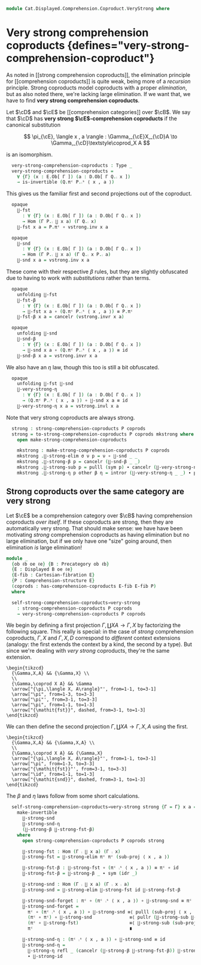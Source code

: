 <!--
```agda
open import Cat.Displayed.Comprehension.Coproduct.Strong
open import Cat.Displayed.Comprehension.Coproduct
open import Cat.Displayed.Cartesian.Indexing
open import Cat.Displayed.Comprehension
open import Cat.Displayed.Cocartesian
open import Cat.Displayed.Cartesian
open import Cat.Morphism.Orthogonal
open import Cat.Displayed.Fibre
open import Cat.Displayed.Base
open import Cat.Prelude

import Cat.Displayed.Reasoning
import Cat.Reasoning
```
-->

```agda
module Cat.Displayed.Comprehension.Coproduct.VeryStrong where
```

# Very strong comprehension coproducts {defines="very-strong-comprehension-coproduct"}

As noted in [[strong comprehension coproducts]], the elimination
principle for [[comprehension coproducts]] is quite weak, being more of
a _recursion_ principle. Strong coproducts model coproducts with a
proper _elimination_, but as also noted there, we're lacking large
elimination. If we want that, we have to find **very strong
comprehension coproducts**.

Let $\cD$ and $\cE$ be [[comprehension categories]] over $\cB$.
We say that $\cD$ has **very strong $\cE$-comprehension coproducts** if
the canonical substitution

$$
\pi_{\cE}, \langle x , a \rangle : \Gamma,_{\cE}X,_{\cD}A \to \Gamma,_{\cD}\textstyle\coprod_X A
$$

is an isomorphism.

<!--
```agda
module _
  {ob ℓb od ℓd oe ℓe} {B : Precategory ob ℓb}
  {D : Displayed B od ℓd} {E : Displayed B oe ℓe}
  {D-fib : Cartesian-fibration D} {E-fib : Cartesian-fibration E}
  (P : Comprehension-structure D) {Q : Comprehension-structure E}
  (coprods : has-comprehension-coproducts D-fib E-fib Q)
  where
  private
    open Cat.Reasoning B
    module E = Displayed E
    module D = Displayed D
    module P = Comprehension D D-fib P
    module Q = Comprehension E E-fib Q
    open has-comprehension-coproducts coprods
```
-->

```agda
  very-strong-comprehension-coproducts : Type _
  very-strong-comprehension-coproducts =
    ∀ {Γ} (x : E.Ob[ Γ ]) (a : D.Ob[ Γ Q.⨾ x ])
    → is-invertible (Q.πᶜ P.⨾ˢ ⟨ x , a ⟩)
```

<!--
```agda
module very-strong-comprehension-coproducts
  {ob ℓb od ℓd oe ℓe} {B : Precategory ob ℓb}
  {D : Displayed B od ℓd} {E : Displayed B oe ℓe}
  {D-fib : Cartesian-fibration D} {E-fib : Cartesian-fibration E}
  (P : Comprehension-structure D) {Q : Comprehension-structure E}
  (coprods : has-comprehension-coproducts D-fib E-fib Q)
  (vstrong : very-strong-comprehension-coproducts P coprods)
  where
  private
    open Cat.Reasoning B
    module E = Displayed E
    module D = Displayed D
    module P = Comprehension D D-fib P
    module Q = Comprehension E E-fib Q
    open has-comprehension-coproducts coprods
    module vstrong {Γ} (x : E.Ob[ Γ ]) (a : D.Ob[ Γ Q.⨾ x ]) =
      is-invertible (vstrong x a)
```
-->

This gives us the familiar first and second projections out of the
coproduct.

```agda
  opaque
    ∐-fst
      : ∀ {Γ} (x : E.Ob[ Γ ]) (a : D.Ob[ Γ Q.⨾ x ])
      → Hom (Γ P.⨾ ∐ x a) (Γ Q.⨾ x)
    ∐-fst x a = P.πᶜ ∘ vstrong.inv x a

  opaque
    ∐-snd
      : ∀ {Γ} (x : E.Ob[ Γ ]) (a : D.Ob[ Γ Q.⨾ x ])
      → Hom (Γ P.⨾ ∐ x a) (Γ Q.⨾ x P.⨾ a)
    ∐-snd x a = vstrong.inv x a
```

These come with their respective $\beta$ rules, but they are slightly
obfuscated due to having to work with _substitutions_ rather than terms.

```agda
  opaque
    unfolding ∐-fst
    ∐-fst-β
      : ∀ {Γ} (x : E.Ob[ Γ ]) (a : D.Ob[ Γ Q.⨾ x ])
      → ∐-fst x a ∘ (Q.πᶜ P.⨾ˢ ⟨ x , a ⟩) ≡ P.πᶜ
    ∐-fst-β x a = cancelr (vstrong.invr x a)

  opaque
    unfolding ∐-snd
    ∐-snd-β
      : ∀ {Γ} (x : E.Ob[ Γ ]) (a : D.Ob[ Γ Q.⨾ x ])
      → ∐-snd x a ∘ (Q.πᶜ P.⨾ˢ ⟨ x , a ⟩) ≡ id
    ∐-snd-β x a = vstrong.invr x a
```

We also have an $\eta$ law, though this too is still a bit obfuscated.

```agda
  opaque
    unfolding ∐-fst ∐-snd
    ∐-very-strong-η
      : ∀ {Γ} (x : E.Ob[ Γ ]) (a : D.Ob[ Γ Q.⨾ x ])
      → (Q.πᶜ P.⨾ˢ ⟨ x , a ⟩) ∘ ∐-snd x a ≡ id
    ∐-very-strong-η x a = vstrong.invl x a
```

Note that very strong coproducts are always strong.

```agda
  strong : strong-comprehension-coproducts P coprods
  strong = to-strong-comprehension-coproducts P coprods mkstrong where
    open make-strong-comprehension-coproducts

    mkstrong : make-strong-comprehension-coproducts P coprods
    mkstrong .∐-strong-elim σ ν p = ν ∘ ∐-snd _ _
    mkstrong .∐-strong-β p = cancelr (∐-snd-β _ _)
    mkstrong .∐-strong-sub p = pulll (sym p) ∙ cancelr (∐-very-strong-η _ _)
    mkstrong .∐-strong-η p other β η = intror (∐-very-strong-η _ _) ∙ pulll β
```

## Strong coproducts over the same category are very strong

Let $\cE$ be a comprehension category over $\cB$ having comprehension
coproducts _over itself_. If these coproducts are strong, then they are
automatically very strong. That should make sense: we have have been
motivating *strong* comprehension coproducts as having elimination but
no large elimination, but if we only have one "size" going around, then
elimination _is_ large elimination!

```agda
module _
  {ob ℓb oe ℓe} {B : Precategory ob ℓb}
  {E : Displayed B oe ℓe}
  {E-fib : Cartesian-fibration E}
  {P : Comprehension-structure E}
  (coprods : has-comprehension-coproducts E-fib E-fib P)
  where
```

<!--
```agda
  private
    open Cat.Reasoning B

    module E where
      open Displayed E public
      open Cartesian-fibration E E-fib public

    module E* {Γ Δ : Ob} (σ : Hom Γ Δ) = Functor (base-change E E-fib σ)

    open Comprehension E E-fib P
    open has-comprehension-coproducts coprods
```
-->

```agda
  self-strong-comprehension-coproducts→very-strong
    : strong-comprehension-coproducts P coprods
    → very-strong-comprehension-coproducts P coprods
```

We begin by defining a first projection $\Gamma, \coprod X A \to \Gamma,
X$ by factorizing the following square. This really is special: in the
case of _strong_ comprehension coproducts, $\Gamma, X$ and $\Gamma, X,
D$ correspond to _different_ context extensions (analogy: the first
extends the context by a kind, the second by a type). But since we're
dealing with _very strong_ coproducts, they're the same extension.

~~~{.quiver}
\begin{tikzcd}
  {\Gamma,X,A} && {\Gamma,X} \\
  \\
  {\Gamma,\coprod X A} && \Gamma
  \arrow["{\pi,\langle X, A\rangle}"', from=1-1, to=3-1]
  \arrow["\pi", from=1-3, to=3-3]
  \arrow["\pi"', from=3-1, to=3-3]
  \arrow["\pi", from=1-1, to=1-3]
  \arrow["{\mathit{fst}}", dashed, from=3-1, to=1-3]
\end{tikzcd}
~~~

We can then define the second projection
$\Gamma, \coprod X A \to \Gamma, X, A$ using the first.

~~~{.quiver}
\begin{tikzcd}
  {\Gamma,X,A} && {\Gamma,X,A} \\
  \\
  {\Gamma,\coprod X A} && {\Gamma,X}
  \arrow["{\pi,\langle X, A\rangle}"', from=1-1, to=3-1]
  \arrow["\pi", from=1-3, to=3-3]
  \arrow["{\mathit{fst}}"', from=3-1, to=3-3]
  \arrow["\id", from=1-1, to=1-3]
  \arrow["{\mathit{snd}}", dashed, from=3-1, to=1-3]
\end{tikzcd}
~~~

The $\beta$ and $\eta$ laws follow from some short calculations.

```agda
  self-strong-comprehension-coproducts→very-strong strong {Γ = Γ} x a =
    make-invertible
      ∐-strong-snd
      ∐-strong-snd-η
      (∐-strong-β ∐-strong-fst-β)
    where
      open strong-comprehension-coproducts P coprods strong

      ∐-strong-fst : Hom (Γ ⨾ ∐ x a) (Γ ⨾ x)
      ∐-strong-fst = ∐-strong-elim πᶜ πᶜ (sub-proj ⟨ x , a ⟩)

      ∐-strong-fst-β : ∐-strong-fst ∘ (πᶜ ⨾ˢ ⟨ x , a ⟩) ≡ πᶜ ∘ id
      ∐-strong-fst-β = ∐-strong-β _ ∙ sym (idr _)

      ∐-strong-snd : Hom (Γ ⨾ ∐ x a) (Γ ⨾ x ⨾ a)
      ∐-strong-snd = ∐-strong-elim ∐-strong-fst id ∐-strong-fst-β

      ∐-strong-snd-forget : πᶜ ∘ (πᶜ ⨾ˢ ⟨ x , a ⟩) ∘ ∐-strong-snd ≡ πᶜ
      ∐-strong-snd-forget =
        πᶜ ∘ (πᶜ ⨾ˢ ⟨ x , a ⟩) ∘ ∐-strong-snd ≡⟨ pulll (sub-proj ⟨ x , a ⟩) ⟩
        (πᶜ ∘ πᶜ) ∘ ∐-strong-snd              ≡⟨ pullr (∐-strong-sub ∐-strong-fst-β) ⟩
        (πᶜ ∘ ∐-strong-fst)                   ≡⟨ ∐-strong-sub (sub-proj ⟨ x , a ⟩) ⟩
        πᶜ                                    ∎

      ∐-strong-snd-η : (πᶜ ⨾ˢ ⟨ x , a ⟩) ∘ ∐-strong-snd ≡ id
      ∐-strong-snd-η =
        ∐-strong-η refl _ (cancelr (∐-strong-β ∐-strong-fst-β)) ∐-strong-snd-forget
        ∙ ∐-strong-id
```
